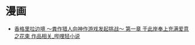 # 漫画

- [香格里拉边境 ～粪作猎人向神作游戏发起挑战～ 第一章 于此岸奉上充满爱意之花束 作品相关_哔哩轻小说](https://www.bilinovel.com/novel/3915/214946.html)


